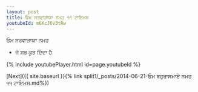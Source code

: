 ```yaml
---
layout: post
title: ਓਮ ਸਰਵਾੜਾਯਾ ਨਮਹ ੧੧ ਟਾਇਮਸ
youtubeId: m6KcJ6v3tRw
---
```

 
 
 ਓਮ ਸਰਵਾੜਾਯਾ ਨਮਹ  
 
 -  ਜੋ ਸਭ ਕੁਝ ਦਿੰਦਾ ਹੈ 
 
  
 
  
 
 
 
 
 
 


{% include youtubePlayer.html id=page.youtubeId %}
 
[Next]({{ site.baseurl }}{% link  split1/_posts/2014-06-21-ਓਮ ਬਹੁਰਾਸਮਾਏ ਨਮਹ ੧੧ ਟਾਇਮਸ.md%})
 
